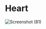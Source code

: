 # Heart
![Screenshot (81)](https://github.com/Shubh99992/Heart/assets/105529358/6b3a18bb-3169-4b0f-9a2a-ccf5117c555b)
